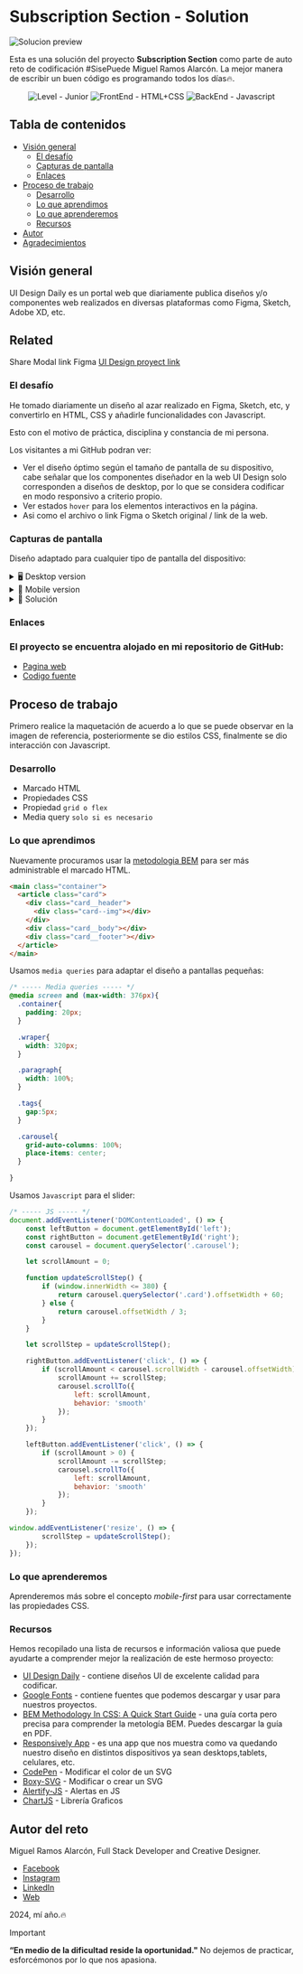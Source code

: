 # Subscription Section - Solution

<img src="./screen/desktop.png" alt="Solucion preview" style="max-width: 100%; height: auto;">

Esta es una solución del proyecto **Subscription Section** como parte de auto reto de codificación #SisePuede Miguel Ramos Alarcón. La mejor manera de escribir un buen código es programando todos los días🔥.

<div align="center">
  <img src="https://img.shields.io/badge/Level-Junior-green" alt="Level - Junior">
  <img src="https://img.shields.io/badge/FrontEnd-HTML%2BCSS-yellow" alt="FrontEnd - HTML+CSS">
  <img src="https://img.shields.io/badge/BackEnd-Javascript-orange" alt="BackEnd - Javascript">
</div>

## Tabla de contenidos

- [Visión general](#visión-general)
  - [El desafío](#el-desafío)
  - [Capturas de pantalla](#capturas-de-pantalla)
  - [Enlaces](#enlaces)
- [Proceso de trabajo](#proceso-de-trabajo)
  - [Desarrollo](#desarrollo)
  - [Lo que aprendimos](#lo-que-aprendimos)
  - [Lo que aprenderemos](#lo-que-aprenderemos)
  - [Recursos](#recursos)
- [Autor](#autor)
- [Agradecimientos](#agradecimientos)

## Visión general
UI Design Daily es un portal web que diariamente publica diseños y/o componentes web realizados en diversas plataformas como Figma, Sketch, Adobe XD, etc. 


## Related
Share Modal link Figma
[UI Design proyect link](https://www.uidesigndaily.com/posts/share-modal)

### El desafío
He tomado diariamente un diseño al azar realizado en Figma, Sketch, etc, y convertirlo en HTML, CSS y añadirle funcionalidades con Javascript.

Esto con el motivo de práctica, disciplina y constancia de mi persona.

Los visitantes a mi GitHub podran ver:

- Ver el diseño óptimo según el tamaño de pantalla de su dispositivo, cabe señalar que los componentes diseñador en la web UI Design solo corresponden a diseños de desktop, por lo que se considera codificar en modo responsivo a criterio propio.
- Ver estados `hover` para los elementos interactivos en la página.
- Asi como el archivo o link Figma o Sketch original / link de la web.

### Capturas de pantalla

Diseño adaptado para cualquier tipo de pantalla del dispositivo:

<details>
    <summary>🖥️ Desktop version</summary>

![](./screen/desktop.png)
</details>

<details>
    <summary>📱 Mobile version</summary>

![](./screen/mobile.png)
</details>

<details>
    <summary>💪 Solución </summary>

![](./screen/solucion.png)
</details>


### Enlaces

### El proyecto se encuentra alojado en mi repositorio de GitHub:

- [Pagina web](https://miguelramosalarcon.github.io/personal_challenges/SubscriptionSection/)
- [Codigo fuente]()

## Proceso de trabajo
Primero realice la maquetación de acuerdo a lo que se puede observar en la imagen de referencia, posteriormente se dio estilos CSS, finalmente se dio interacción con Javascript.

### Desarrollo

- Marcado HTML
- Propiedades CSS
- Propiedad `grid o flex`
- Media query `solo si es necesario`

### Lo que aprendimos

Nuevamente procuramos usar la [metodologia BEM](https://getbem.com/introduction/) para ser más administrable el marcado HTML.

```html
<main class="container">
  <article class="card">
    <div class="card__header">
      <div class="card--img"></div>
    </div>
    <div class="card__body"></div>
    <div class="card__footer"></div>
  </article>
</main>
```

Usamos `media queries` para adaptar el diseño a pantallas pequeñas:

```css
/* ----- Media queries ----- */
@media screen and (max-width: 376px){
  .container{
    padding: 20px;
  }

  .wraper{
    width: 320px;
  }

  .paragraph{
    width: 100%;
  }

  .tags{
    gap:5px;
  }

  .carousel{
    grid-auto-columns: 100%;
    place-items: center;
  }

}
```

Usamos `Javascript` para el slider:

```js
/* ----- JS ----- */
document.addEventListener('DOMContentLoaded', () => {
    const leftButton = document.getElementById('left');
    const rightButton = document.getElementById('right');
    const carousel = document.querySelector('.carousel');

    let scrollAmount = 0;

    function updateScrollStep() {
        if (window.innerWidth <= 380) {
            return carousel.querySelector('.card').offsetWidth + 60;
        } else {
            return carousel.offsetWidth / 3;
        }
    }

    let scrollStep = updateScrollStep();

    rightButton.addEventListener('click', () => {
        if (scrollAmount < carousel.scrollWidth - carousel.offsetWidth) {
            scrollAmount += scrollStep;
            carousel.scrollTo({
                left: scrollAmount,
                behavior: 'smooth'
            });
        }
    });

    leftButton.addEventListener('click', () => {
        if (scrollAmount > 0) {
            scrollAmount -= scrollStep;
            carousel.scrollTo({
                left: scrollAmount,
                behavior: 'smooth'
            });
        }
    });

window.addEventListener('resize', () => {
        scrollStep = updateScrollStep();
    });
});

```


### Lo que aprenderemos

Aprenderemos más sobre el concepto _mobile-first_ para usar correctamente las propiedades CSS.

### Recursos

Hemos recopilado una lista de recursos e información valiosa que puede ayudarte a comprender mejor la realización de este hermoso proyecto:

- [UI Design Daily](https://www.uidesigndaily.com/) - contiene diseños UI de excelente calidad para codificar.
- [Google Fonts](https://fonts.google.com/) - contiene fuentes que podemos descargar y usar para nuestros proyectos.
- [BEM Methodology In CSS: A Quick Start Guide](https://scalablecss.com/bem-quickstart-guide/) - una guía corta pero precisa para comprender la metología BEM. Puedes descargar la guía en PDF.
- [Responsively App](https://responsively.app/) - es una app que nos muestra como va quedando nuestro diseño en distintos dispositivos ya sean desktops,tablets, celulares, etc.
- [CodePen](https://codepen.io/sosuke/pen/Pjoqqp) - Modificar el color de un SVG
- [Boxy-SVG](https://boxy-svg.com/) - Modificar o crear un SVG
- [Alertify-JS](https://alertifyjs.com/) - Alertas en JS
- [ChartJS](https://www.chartjs.org/) - Librería Graficos

## Autor del reto

Miguel Ramos Alarcón, Full Stack Developer and Creative Designer.

- [Facebook](https://www.facebook.com/)
- [Instagram](https://www.instagram.com/)
- [LinkedIn](https://www.linkedin.com/in/)
- [Web]()


2024, mí año.🔥

> [!IMPORTANT]
> **“En medio de la dificultad reside la oportunidad."** No dejemos de practicar, esforcémonos por lo que nos apasiona.
